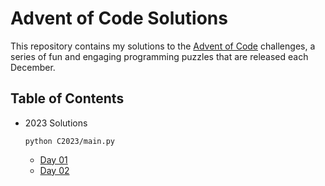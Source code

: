 # Advent of Code Solutions

This repository contains my solutions to the [Advent of Code](https://adventofcode.com) challenges, a series of fun and engaging programming puzzles that are released each December.

## Table of Contents
- 2023 Solutions

  `python C2023/main.py`

  - [Day 01](C2023/days/day01/README.md)
  - [Day 02](C2023/days/day02/README.md)
